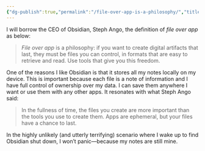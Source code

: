 ```yaml
---
{"dg-publish":true,"permalink":"/file-over-app-is-a-philosophy/","title":"file over app","tags":["obsidian"],"noteIcon":"1","created":"2025-02-03T18:43:09.892+11:00","updated":"2025-02-03T23:28:04.587+11:00"}
---
```


I will borrow the CEO of Obsidian, Steph Ango, the definition of *file over app* as below:
> *File over app* is a philosophy: if you want to create digital artifacts that last, they must be files you can control, in formats that are easy to retrieve and read. Use tools that give you this freedom.

One of the reasons I like Obsidian is that it stores all my notes locally on my device. This is important because each file is a note of information and I have full control of ownership over my data. I can save them anywhere I want or use them with any other apps. It resonates with what Steph Ango said:
>In the fullness of time, the files you create are more important than the tools you use to create them. Apps are ephemeral, but your files have a chance to last.

In the highly unlikely (and utterly terrifying) scenario where I wake up to find Obsidian shut down, I won’t panic—because my notes are still mine. 

